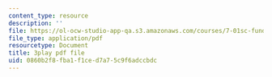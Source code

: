 ```yaml
---
content_type: resource
description: ''
file: https://ol-ocw-studio-app-qa.s3.amazonaws.com/courses/7-01sc-fundamentals-of-biology-fall-2011/0860b2f8fba1f1ced7a75c9f6adccbdc_pJDHi91yAaE.pdf
file_type: application/pdf
resourcetype: Document
title: 3play pdf file
uid: 0860b2f8-fba1-f1ce-d7a7-5c9f6adccbdc
---
```

